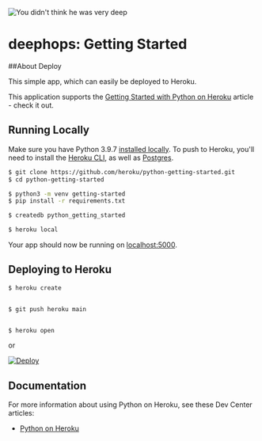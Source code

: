
![You didn't think he was very deep](notion://www.notion.so/image/https%3A%2F%2Fs3-us-west-2.amazonaws.com%2Fsecure.notion-static.com%2F98f67462-10a7-46f8-8430-0c99d8bb5bde%2Fgithub.png?table=block&id=0633667e-f3e2-41b3-93c5-53dc65e73dd6&spaceId=4e96d220-9697-4037-9fc5-18b46d35d310&width=600&userId=f0b43506-28c7-4cce-b5a9-f88b256c9eef&cache=v2)



# deephops: Getting Started

##About Deploy


This simple app, which can easily be deployed to Heroku.

This application supports the [Getting Started with Python on Heroku](https://devcenter.heroku.com/articles/getting-started-with-python) article - check it out.

## Running Locally

Make sure you have Python 3.9.7 [installed locally](https://docs.python-guide.org/starting/installation/). To push to Heroku, you'll need to install the [Heroku CLI](https://devcenter.heroku.com/articles/heroku-cli), as well as [Postgres](https://devcenter.heroku.com/articles/heroku-postgresql#local-setup).

```sh
$ git clone https://github.com/heroku/python-getting-started.git
$ cd python-getting-started

$ python3 -m venv getting-started
$ pip install -r requirements.txt

$ createdb python_getting_started

$ heroku local
```

Your app should now be running on [localhost:5000](http://localhost:5000/).

## Deploying to Heroku

```sh
$ heroku create


$ git push heroku main


$ heroku open
```
or

[![Deploy](https://www.herokucdn.com/deploy/button.svg)](https://heroku.com/deploy)

## Documentation

For more information about using Python on Heroku, see these Dev Center articles:

- [Python on Heroku](https://devcenter.heroku.com/categories/python)
